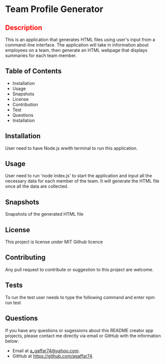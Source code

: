 # Team Profile Generator


## <span style="color: red;">Description</span>
This is an application that generates HTML files using user's input from a command-line interface. The application will take in information about employees on a team, then generate an HTML webpage that displays summaries for each team member.

## Table of Contents
  * Installation
  * Usage
  * Snapshots 
  * License
  * Contribution
  * Test
  * Questions
  * Installation
  
## Installation
User need to have Node.js wwith terminal to run this application.

## Usage
User need to run 'node index.js' to start the application and input all the necessary data for each member of the team. It will generate the HTML file once all the data are collected.

## Snapshots
Snapshots of the generated HTML file


## License
This project is license under MIT Github licence

## Contributing
Any pull request to contribute or suggestion to this project are welcome.

## Tests
To run the test user needs to type the following command and enter
 npm run test

## Questions
If you have any questions or sugessions about this README creator app projects, please contact me directly via email or GitHub with the information below:

* Email at a_gaffar74@yahoo.com.
* GitHub at https://github.com/agaffar74.
